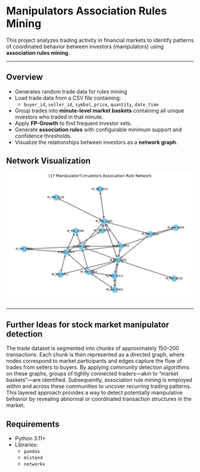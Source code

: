 # Manipulators Association Rules Mining

This project analyzes trading activity in financial markets to identify patterns of coordinated behavior between investors (manipulators) using **association rules mining**.

---

## Overview

- Generates random trade data for rules mining
- Load trade data from a CSV file containing:
  - `buyer_id`, `seller_id`, `symbol`, `price`, `quantity`, `date_time`
- Group trades into **minute-level market baskets** containing all unique investors who traded in that minute.
- Apply **FP-Growth** to find frequent investor sets.
- Generate **association rules** with configurable minimum support and confidence thresholds.
- Visualize the relationships between investors as a **network graph**.

## Network Visualization

![Investor Association Network](investor_network.png)

---

## Further Ideas for stock market manipulator detection

The trade dataset is segmented into chunks of approximately 150–200 transactions. Each chunk is then represented as a directed graph, where nodes correspond to market participants and edges capture the flow of trades from sellers to buyers. By applying community detection algorithms on these graphs, groups of tightly connected traders—akin to “market baskets”—are identified. Subsequently, association rule mining is employed within and across these communities to uncover recurring trading patterns. This layered approach provides a way to detect potentially manipulative behavior by revealing abnormal or coordinated transaction structures in the market.

## Requirements

- Python 3.11+
- Libraries:
  - `pandas`
  - `mlxtend`
  - `networkx`


